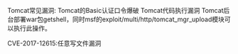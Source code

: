 Tomcat常见漏洞:
Tomcat的Basic认证口令爆破
Tomcat代码执行漏洞
Tomcat后台部署war包getshell，同时msf的exploit/multi/http/tomcat_mgr_upload模块可以执行此操作。

CVE-2017-12615:任意写文件漏洞